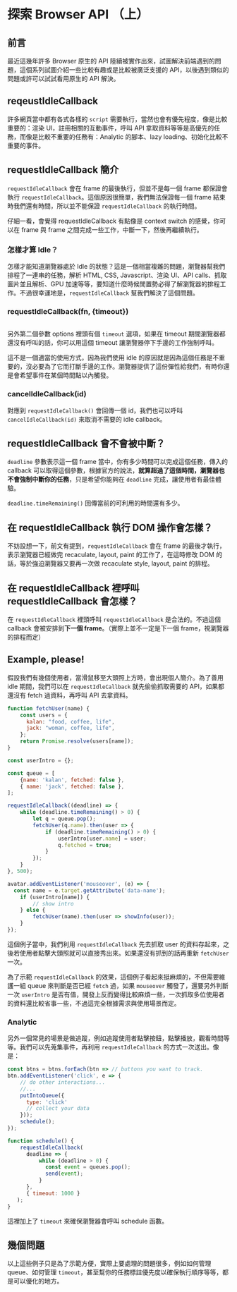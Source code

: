 # 探索 Browser API （上）

## 前言

最近這幾年許多 Browser 原生的 API 陸續被實作出來，試圖解決前端遇到的問題，這個系列試圖介紹一些比較有趣或是比較被廣泛支援的 API，以後遇到類似的問題或許可以試試看用原生的 API 解決。

## reqeustIdleCallback

許多網頁當中都有各式各樣的 `script` 需要執行，當然也會有優先程度，像是比較重要的：渲染 UI，註冊相關的互動事件，呼叫 API 拿取資料等等是高優先的任務，而像是比較不重要的任務有：Analytic 的腳本、lazy loading、初始化比較不重要的事件。

## requestIdleCallback 簡介

`requestIdleCallback` 會在 frame 的最後執行，但並不是每一個 frame 都保證會執行 `requestIdleCallback`。這個原因很簡單，我們無法保證每一個 frame 結束時我們還有時間，所以並不能保證 `requestIdleCallback` 的執行時間。

仔細一看，會覺得 requestIdleCallback 有點像是 context switch 的感覺，你可以在 frame 與 frame 之間完成一些工作，中斷一下，然後再繼續執行。

### 怎樣才算 Idle？

怎樣才能知道瀏覽器處於 Idle 的狀態？這是一個相當複雜的問題，瀏覽器幫我們排程了一連串的任務，解析 HTML, CSS, Javascript、渲染 UI、API calls、抓取圖片並且解析、GPU 加速等等，要知道什麼時候閒置勢必得了解瀏覽器的排程工作。不過很幸運地是，`requestIdleCallback` 幫我們解決了這個問題。

### requestIdleCallback(fn, {timeout})

```javascript

```

另外第二個參數 options 裡頭有個 `timeout` 選項，如果在 timeout 期間瀏覽器都還沒有呼叫的話，你可以用這個 timeout 讓瀏覽器停下手邊的工作強制呼叫。

這不是一個適當的使用方式，因為我們使用 idle 的原因就是因為這個任務是不重要的，沒必要為了它而打斷手邊的工作。瀏覽器提供了這份彈性給我們，有時你還是會希望事件在某個時間點以內觸發。

### cancelIdleCallback(id)

對應到 `requestIdleCallback()` 會回傳一個 id，我們也可以呼叫 `cancelIdleCallback(id)` 來取消不需要的 idle callback。

## requestIdleCallback 會不會被中斷？

`deadline` 參數表示這一個 frame 當中，你有多少時間可以完成這個任務，傳入的 callback 可以取得這個參數，根據官方的說法，**就算超過了這個時間，瀏覽器也不會強制中斷你的任務**，只是希望你能夠在 `deadline` 完成，讓使用者有最佳體驗。

`deadline.timeRemaining()` 回傳當前的可利用的時間還有多少。

## 在 requestIdleCallback 執行 DOM 操作會怎樣？

不妨設想一下，前文有提到，`requestIdleCallback` 會在 frame 的最後才執行，表示瀏覽器已經做完 recaculate, layout, paint 的工作了，在這時修改 DOM 的話，等於強迫瀏覽器又要再一次做 recaculate style, layout, paint 的排程。

## 在 requestIdleCallback 裡呼叫 requestIdleCallback 會怎樣？

在 `requestIdleCallback` 裡頭呼叫 `requestIdleCallback` 是合法的。不過這個 callback 會被安排到**下一個 frame**。（實際上並不一定是下一個 frame，視瀏覽器的排程而定）

## Example, please!

假設我們有幾個使用者，當滑鼠移至大頭照上方時，會出現個人簡介。為了善用 idle 期間，我們可以在 `requestIdleCallback` 就先偷偷抓取需要的 API，如果都還沒有 fetch 過資料，再呼叫 API 去拿資料。

```javascript
function fetchUser(name) {
    const users = {
      kalan: "food, coffee, life",
      jack: "woman, coffee, life",    
    };
    return Promise.resolve(users[name]);
}

const userIntro = {};

const queue = [
    {name: 'kalan', fetched: false },
    { name: 'jack', fetched: false },
];

requestIdleCallback((deadline) => {
    while (deadline.timeRemaining() > 0) {
		let q = queue.pop();
        fetchUser(q.name).then(user => {
      		if (deadline.timeRemaining() > 0) {
		        userIntro[user.name] = user;
		        q.fetched = true;
		    }
		});
	}
}, 500);

avatar.addEventListener('mouseover', (e) => {
  const name = e.target.getAttribute('data-name');
    if (userIntro[name]) {
        // show intro
    } else {
        fetchUser(name).then(user => showInfo(user));
    }
});
```

這個例子當中，我們利用 `requestIdleCallback` 先去抓取 user 的資料存起來，之後若使用者點擊大頭照就可以直接秀出來。如果還沒有抓到的話再重新 `fetchUser` 一次。

為了示範 `requestIdleCallback` 的效果，這個例子看起來挺麻煩的，不但需要維護一組 queue 來判斷是否已經 `fetch` 過，如果 `mouseover` 觸發了，還要另外判斷一次 `userIntro` 是否有值，開發上反而變得比較麻煩一些，一次抓取多位使用者的資料還比較省事一些，不過這完全根據需求與使用場景而定。

### Analytic

另外一個常見的場景是做追蹤，例如追蹤使用者點擊按鈕，點擊播放，觀看時間等等。我們可以先蒐集事件，再利用 `requestIdleCallback` 的方式一次送出。像是：

```javascript
const btns = btns.forEach(btn => // buttons you want to track.
btn.addEventListener('click', e => {
    // do other interactions...
    //...
    putIntoQueue({
      type: 'click'
      // collect your data
    }));
    schedule();
});

function schedule() {
    requestIdleCallback(
      deadline => {
          while (deadline > 0) {
            const event = queues.pop();
            send(event);
          }
      },
      { timeout: 1000 }
   );
}
```

這裡加上了 `timeout` 來確保瀏覽器會呼叫 schedule 函數。

## 幾個問題

以上這些例子只是為了示範方便，實際上要處理的問題很多，例如如何管理 queue、如何管理 `timeout`，甚至幫你的任務標註優先度以確保執行順序等等，都是可以優化的地方。